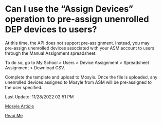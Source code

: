 
# Can I use the “Assign Devices” operation to pre-assign unenrolled DEP devices to users?

At this time, the API does not support pre-assignment. Instead, you may pre-assign unenrolled devices associated with your ASM account to users through the Manual Assignment spreadsheet.

To do so, go to My School > Users > Device Assignment > Spreadsheet Assignment > Download CSV.

Complete the template and upload to Mosyle. Once the file is uploaded, any unenrolled devices assigned to Mosyle from ASM will be pre-assigned to the user specified.

Last Update: 11/28/2022 02:51 PM

[Mosyle Article](https://myschool.mosyle.com/#helpcenter/1264)

[Read Me](readme.md)
